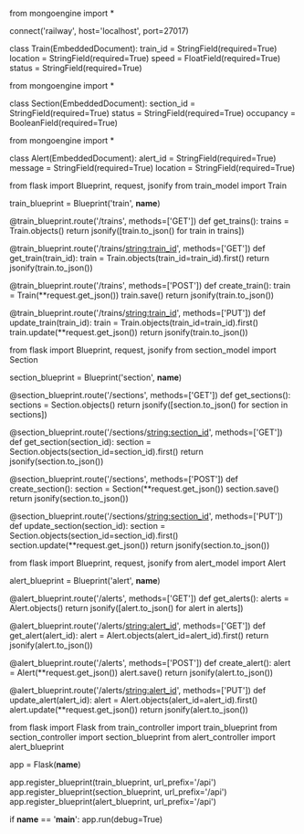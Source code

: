 from mongoengine import *

connect('railway', host='localhost', port=27017)

class Train(EmbeddedDocument):
    train_id = StringField(required=True)
    location = StringField(required=True)
    speed = FloatField(required=True)
    status = StringField(required=True)




from mongoengine import *

class Section(EmbeddedDocument):
    section_id = StringField(required=True)
    status = StringField(required=True)
    occupancy = BooleanField(required=True)




from mongoengine import *

class Alert(EmbeddedDocument):
    alert_id = StringField(required=True)
    message = StringField(required=True)
    location = StringField(required=True)



from flask import Blueprint, request, jsonify
from train_model import Train

train_blueprint = Blueprint('train', __name__)

@train_blueprint.route('/trains', methods=['GET'])
def get_trains():
    trains = Train.objects()
    return jsonify([train.to_json() for train in trains])

@train_blueprint.route('/trains/<string:train_id>', methods=['GET'])
def get_train(train_id):
    train = Train.objects(train_id=train_id).first()
    return jsonify(train.to_json())

@train_blueprint.route('/trains', methods=['POST'])
def create_train():
    train = Train(**request.get_json())
    train.save()
    return jsonify(train.to_json())

@train_blueprint.route('/trains/<string:train_id>', methods=['PUT'])
def update_train(train_id):
    train = Train.objects(train_id=train_id).first()
    train.update(**request.get_json())
    return jsonify(train.to_json())




from flask import Blueprint, request, jsonify
from section_model import Section

section_blueprint = Blueprint('section', __name__)

@section_blueprint.route('/sections', methods=['GET'])
def get_sections():
    sections = Section.objects()
    return jsonify([section.to_json() for section in sections])

@section_blueprint.route('/sections/<string:section_id>', methods=['GET'])
def get_section(section_id):
    section = Section.objects(section_id=section_id).first()
    return jsonify(section.to_json())

@section_blueprint.route('/sections', methods=['POST'])
def create_section():
    section = Section(**request.get_json())
    section.save()
    return jsonify(section.to_json())

@section_blueprint.route('/sections/<string:section_id>', methods=['PUT'])
def update_section(section_id):
    section = Section.objects(section_id=section_id).first()
    section.update(**request.get_json())
    return jsonify(section.to_json())




from flask import Blueprint, request, jsonify
from alert_model import Alert

alert_blueprint = Blueprint('alert', __name__)

@alert_blueprint.route('/alerts', methods=['GET'])
def get_alerts():
    alerts = Alert.objects()
    return jsonify([alert.to_json() for alert in alerts])

@alert_blueprint.route('/alerts/<string:alert_id>', methods=['GET'])
def get_alert(alert_id):
    alert = Alert.objects(alert_id=alert_id).first()
    return jsonify(alert.to_json())

@alert_blueprint.route('/alerts', methods=['POST'])
def create_alert():
    alert = Alert(**request.get_json())
    alert.save()
    return jsonify(alert.to_json())

@alert_blueprint.route('/alerts/<string:alert_id>', methods=['PUT'])
def update_alert(alert_id):
    alert = Alert.objects(alert_id=alert_id).first()
    alert.update(**request.get_json())
    return jsonify(alert.to_json())




from flask import Flask
from train_controller import train_blueprint
from section_controller import section_blueprint
from alert_controller import alert_blueprint

app = Flask(__name__)

app.register_blueprint(train_blueprint, url_prefix='/api')
app.register_blueprint(section_blueprint, url_prefix='/api')
app.register_blueprint(alert_blueprint, url_prefix='/api')

if __name__ == '__main__':
    app.run(debug=True)
